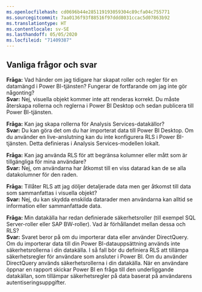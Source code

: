 ```yaml
---
ms.openlocfilehash: cd0696b44e285119193059304c89cfa04c755771
ms.sourcegitcommit: 7aa0136f93f88516f97ddd8031ccac5d07863b92
ms.translationtype: HT
ms.contentlocale: sv-SE
ms.lasthandoff: 05/05/2020
ms.locfileid: "71409387"
---
```

## <a name="faq"></a>Vanliga frågor och svar
**Fråga:** Vad händer om jag tidigare har skapat roller och regler för en datamängd i Power BI-tjänsten? Fungerar de fortfarande om jag inte gör någonting?  
**Svar:** Nej, visuella objekt kommer inte att renderas korrekt. Du måste återskapa rollerna och reglerna i Power BI Desktop och sedan publicera till Power BI-tjänsten.

**Fråga:** Kan jag skapa rollerna för Analysis Services-datakällor?  
**Svar:** Du kan göra det om du har importerat data till Power BI Desktop. Om du använder en live-anslutning kan du inte konfigurera RLS i Power BI-tjänsten. Detta definieras i Analysis Services-modellen lokalt.

**Fråga:** Kan jag använda RLS för att begränsa kolumner eller mått som är tillgängliga för mina användare?  
**Svar:** Nej, om användarna har åtkomst till en viss datarad kan de se alla datakolumner för den raden.

**Fråga:** Tillåter RLS att jag döljer detaljerade data men ger åtkomst till data som sammanfattas i visuella objekt?  
**Svar:** Nej, du kan skydda enskilda datarader men användarna kan alltid se information eller sammanfattade data.

**Fråga:** Min datakälla har redan definierade säkerhetsroller (till exempel SQL Server-roller eller SAP BW-roller). Vad är förhållandet mellan dessa och RLS?  
**Svar:** Svaret beror på om du importerar data eller använder DirectQuery. Om du importerar data till din Power BI-datauppsättning används inte säkerhetsrollerna i din datakälla. I så fall bör du definiera RLS att tillämpa säkerhetsregler för användare som ansluter i Power BI. Om du använder DirectQuery används säkerhetsrollerna i din datakälla. När en användare öppnar en rapport skickar Power BI en fråga till den underliggande datakällan, som tillämpar säkerhetsregler på data baserat på användarens autentiseringsuppgifter.
